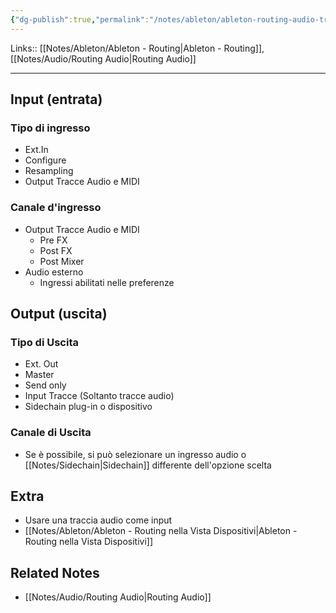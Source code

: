 ```yaml
---
{"dg-publish":true,"permalink":"/notes/ableton/ableton-routing-audio-tracce/","tags":["type/note"]}
---
```


Links:: [[Notes/Ableton/Ableton - Routing\|Ableton - Routing]], [[Notes/Audio/Routing Audio\|Routing Audio]]

---
## Input (entrata)

### Tipo di ingresso

- Ext.In
- Configure
- Resampling
- Output Tracce Audio e MIDI

### Canale d'ingresso

- Output Tracce Audio e MIDI
	- Pre FX
	- Post FX
	- Post Mixer
- Audio esterno
	- Ingressi abilitati nelle preferenze


## Output (uscita)

### Tipo di Uscita

- Ext. Out
- Master
- Send only
- Input Tracce (Soltanto tracce audio)
- Sidechain plug-in o dispositivo

### Canale di Uscita

- Se è possibile, si può selezionare un ingresso audio o [[Notes/Sidechain\|Sidechain]] differente dell'opzione scelta


## Extra

- Usare una traccia audio come input
- [[Notes/Ableton/Ableton - Routing nella Vista Dispositivi\|Ableton - Routing nella Vista Dispositivi]]

## Related Notes

- [[Notes/Audio/Routing Audio\|Routing Audio]]

